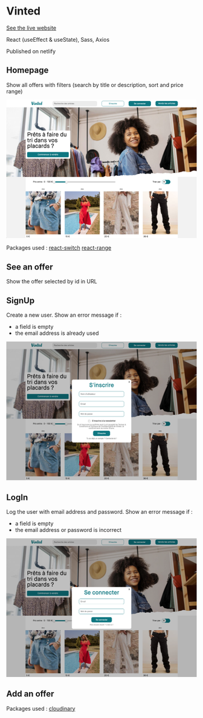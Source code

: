 # Vinted

<a href="https://vinted-marinepo.netlify.app/" target="_blank">See the live website</a>

React (useEffect & useState), Sass, Axios

Published on netlify

## Homepage

Show all offers with filters (search by title or description, sort and price range)

<img src="./src/assets/homepage-screenshot.png">

Packages used :
<a href="https://github.com/markusenglund/react-switch" target="_blank">react-switch</a>
<a href="https://github.com/tajo/react-range" target="_blank">react-range</a>

## See an offer

Show the offer selected by id in URL

## SignUp

Create a new user. Show an error message if :

- a field is empty
- the email address is already used

<img src="./src/assets/signup-screenshot.png">

## LogIn

Log the user with email address and password. Show an error message if :

- a field is empty
- the email address or password is incorrect

<img src="./src/assets/login-screenshot.png">

## Add an offer

Packages used :
<a href="#" target="_blank">cloudinary</a>
